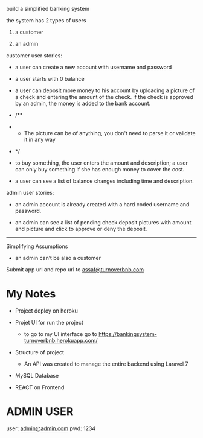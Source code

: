 
build a simplified banking system

the system has 2 types of users

1. a customer

2. an admin


customer user stories: 

- a user can create a new account with username and password

- a user starts with 0 balance

- a user can deposit more money to his account by uploading a picture of a check and entering the amount of the check. if the check is approved by an admin, the money is added to the bank account.
- /**
- * The picture can be of anything, you don't need to parse it or validate it in any way
- */


- to buy something, the user enters the amount and description; a user can only buy something if she has enough money to cover the cost.

- a user can see a list of balance changes including time and description.


admin user stories:

- an admin account is already created with a hard coded username and password.

- an admin can see a list of pending check deposit pictures with amount and picture and click to approve or deny the deposit.


***
Simplifying Assumptions 

* an admin can’t be also a customer


Submit app url and repo url to assaf@turnoverbnb.com

# My Notes

- Project deploy on heroku
   
- Projet UI for run the project
    - to go to my UI interface go to  https://bankingsystem-turnoverbnb.herokuapp.com/

- Structure of project
    - An API was created to manage the entire backend using Laravel 7

- MySQL Database

- REACT on Frontend
  
# ADMIN USER
user: admin@admin.com
pwd: 1234
